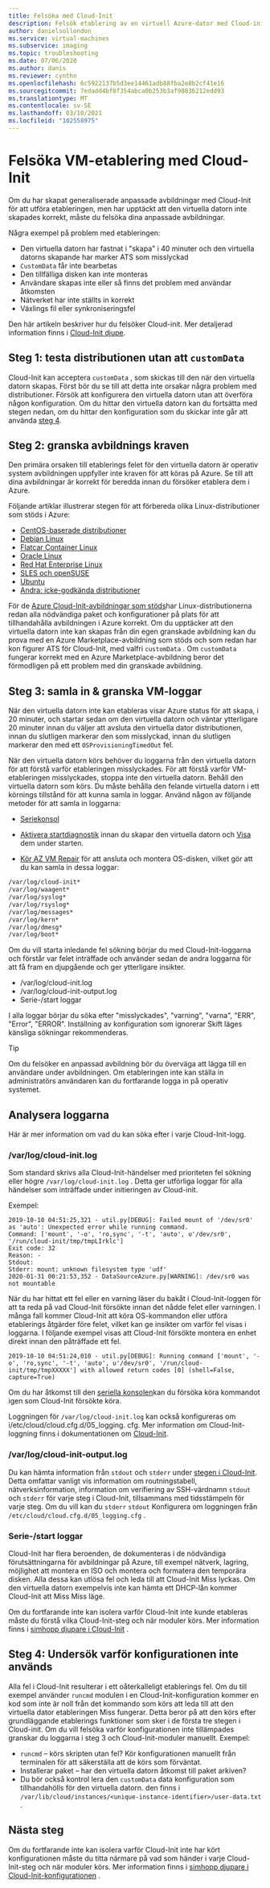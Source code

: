 ```yaml
---
title: Felsöka med Cloud-Init
description: Felsök etablering av en virtuell Azure-dator med Cloud-init.
author: danielsollondon
ms.service: virtual-machines
ms.subservice: imaging
ms.topic: troubleshooting
ms.date: 07/06/2020
ms.author: danis
ms.reviewer: cynthn
ms.openlocfilehash: 6c5922137b5d3ee14461adb88fba2e8b2cf41e16
ms.sourcegitcommit: 7edadd4bf8f354abca0b253b3af98836212edd93
ms.translationtype: MT
ms.contentlocale: sv-SE
ms.lasthandoff: 03/10/2021
ms.locfileid: "102558975"
---
```

# <a name="troubleshooting-vm-provisioning-with-cloud-init"></a>Felsöka VM-etablering med Cloud-Init

Om du har skapat generaliserade anpassade avbildningar med Cloud-Init för att utföra etableringen, men har upptäckt att den virtuella datorn inte skapades korrekt, måste du felsöka dina anpassade avbildningar.

Några exempel på problem med etableringen:
- Den virtuella datorn har fastnat i "skapa" i 40 minuter och den virtuella datorns skapande har marker ATS som misslyckad
- `CustomData` får inte bearbetas
- Den tillfälliga disken kan inte monteras
- Användare skapas inte eller så finns det problem med användar åtkomsten
- Nätverket har inte ställts in korrekt
- Växlings fil eller synkroniseringsfel

Den här artikeln beskriver hur du felsöker Cloud-init. Mer detaljerad information finns i [Cloud-Init djupe](./cloud-init-deep-dive.md).

## <a name="step-1-test-the-deployment-without-customdata"></a>Steg 1: testa distributionen utan att `customData`

Cloud-Init kan acceptera `customData` , som skickas till den när den virtuella datorn skapas. Först bör du se till att detta inte orsakar några problem med distributioner. Försök att konfigurera den virtuella datorn utan att överföra någon konfiguration. Om du hittar den virtuella datorn kan du fortsätta med stegen nedan, om du hittar den konfiguration som du skickar inte går att använda [steg 4](). 

## <a name="step-2-review-image-requirements"></a>Steg 2: granska avbildnings kraven
Den primära orsaken till etablerings felet för den virtuella datorn är operativ system avbildningen uppfyller inte kraven för att köras på Azure. Se till att dina avbildningar är korrekt för beredda innan du försöker etablera dem i Azure. 


Följande artiklar illustrerar stegen för att förbereda olika Linux-distributioner som stöds i Azure:

- [CentOS-baserade distributioner](create-upload-centos.md)
- [Debian Linux](debian-create-upload-vhd.md)
- [Flatcar Container Linux](flatcar-create-upload-vhd.md)
- [Oracle Linux](oracle-create-upload-vhd.md)
- [Red Hat Enterprise Linux](redhat-create-upload-vhd.md)
- [SLES och openSUSE](suse-create-upload-vhd.md)
- [Ubuntu](create-upload-ubuntu.md)
- [Andra: icke-godkända distributioner](create-upload-generic.md)

För de [Azure Cloud-Init-avbildningar som stöds](./using-cloud-init.md)har Linux-distributionerna redan alla nödvändiga paket och konfigurationer på plats för att tillhandahålla avbildningen i Azure korrekt. Om du upptäcker att den virtuella datorn inte kan skapas från din egen granskade avbildning kan du prova med en Azure Marketplace-avbildning som stöds och som redan har kon figurer ATS för Cloud-Init, med valfri `customData` . Om `customData` fungerar korrekt med en Azure Marketplace-avbildning beror det förmodligen på ett problem med din granskade avbildning.

## <a name="step-3-collect--review-vm-logs"></a>Steg 3: samla in & granska VM-loggar

När den virtuella datorn inte kan etableras visar Azure status för att skapa, i 20 minuter, och startar sedan om den virtuella datorn och väntar ytterligare 20 minuter innan du väljer att avsluta den virtuella dator distributionen, innan du slutligen markerar den som misslyckad, innan du slutligen markerar den med ett `OSProvisioningTimedOut` fel.

När den virtuella datorn körs behöver du loggarna från den virtuella datorn för att förstå varför etableringen misslyckades.  För att förstå varför VM-etableringen misslyckades, stoppa inte den virtuella datorn. Behåll den virtuella datorn som körs. Du måste behålla den felande virtuella datorn i ett körnings tillstånd för att kunna samla in loggar. Använd någon av följande metoder för att samla in loggarna:

- [Seriekonsol](../troubleshooting/serial-console-grub-single-user-mode.md)

- [Aktivera startdiagnostik](/previous-versions/azure/virtual-machines/linux/tutorial-monitor#enable-boot-diagnostics) innan du skapar den virtuella datorn och [Visa](/previous-versions/azure/virtual-machines/linux/tutorial-monitor#view-boot-diagnostics) dem under starten.

- [Kör AZ VM Repair](../troubleshooting/repair-linux-vm-using-azure-virtual-machine-repair-commands.md) för att ansluta och montera OS-disken, vilket gör att du kan samla in dessa loggar:
```bash
/var/log/cloud-init*
/var/log/waagent*
/var/log/syslog*
/var/log/rsyslog*
/var/log/messages*
/var/log/kern*
/var/log/dmesg*
/var/log/boot*
```
Om du vill starta inledande fel sökning börjar du med Cloud-Init-loggarna och förstår var felet inträffade och använder sedan de andra loggarna för att få fram en djupgående och ger ytterligare insikter. 
* /var/log/cloud-init.log
* /var/log/cloud-init-output.log
* Serie-/start loggar

I alla loggar börjar du söka efter "misslyckades", "varning", "varna", "ERR", "Error", "ERROR". Inställning av konfiguration som ignorerar Skift läges känsliga sökningar rekommenderas. 

> [!TIP]
> Om du felsöker en anpassad avbildning bör du överväga att lägga till en användare under avbildningen. Om etableringen inte kan ställa in administratörs användaren kan du fortfarande logga in på operativ systemet.

## <a name="analyzing-the-logs"></a>Analysera loggarna

Här är mer information om vad du kan söka efter i varje Cloud-Init-logg.

### <a name="varlogcloud-initlog"></a>/var/log/cloud-init.log

Som standard skrivs alla Cloud-Init-händelser med prioriteten fel sökning eller högre `/var/log/cloud-init.log` . Detta ger utförliga loggar för alla händelser som inträffade under initieringen av Cloud-init. 

Exempel:

```console
2019-10-10 04:51:25,321 - util.py[DEBUG]: Failed mount of '/dev/sr0' as 'auto': Unexpected error while running command.
Command: ['mount', '-o', 'ro,sync', '-t', 'auto', u'/dev/sr0', '/run/cloud-init/tmp/tmpLIrklc']
Exit code: 32
Reason: -
Stdout:
Stderr: mount: unknown filesystem type 'udf'
2020-01-31 00:21:53,352 - DataSourceAzure.py[WARNING]: /dev/sr0 was not mountable
```


När du har hittat ett fel eller en varning läser du bakåt i Cloud-Init-loggen för att ta reda på vad Cloud-Init försökte innan det nådde felet eller varningen. I många fall kommer Cloud-Init att köra OS-kommandon eller utföra etablerings åtgärder före felet, vilket kan ge insikter om varför fel visas i loggarna. I följande exempel visas att Cloud-Init försökte montera en enhet direkt innan den påträffade ett fel.

```output
2019-10-10 04:51:24,010 - util.py[DEBUG]: Running command ['mount', '-o', 'ro,sync', '-t', 'auto', u'/dev/sr0', '/run/cloud-init/tmp/tmpXXXXX'] with allowed return codes [0] (shell=False, capture=True)
```

Om du har åtkomst till den [seriella konsolen](../troubleshooting/serial-console-grub-single-user-mode.md)kan du försöka köra kommandot igen som Cloud-Init försökte köra.

Loggningen för `/var/log/cloud-init.log` kan också konfigureras om i/etc/cloud/cloud.cfg.d/05_logging. cfg. Mer information om Cloud-Init-loggning finns i dokumentationen om [Cloud-Init](https://cloudinit.readthedocs.io/en/latest/topics/logging.html). 

### <a name="varlogcloud-init-outputlog"></a>/var/log/cloud-init-output.log

Du kan hämta information från `stdout` och `stderr` under [stegen i Cloud-Init](cloud-init-deep-dive.md). Detta omfattar vanligt vis information om routningstabell, nätverksinformation, information om verifiering av SSH-värdnamn `stdout` och `stderr` för varje steg i Cloud-Init, tillsammans med tidsstämpeln för varje steg. Om du vill kan du `stderr` `stdout` Konfigurera om loggningen från `/etc/cloud/cloud.cfg.d/05_logging.cfg` .

### <a name="serialboot-logs"></a>Serie-/start loggar 

Cloud-Init har flera beroenden, de dokumenteras i de nödvändiga förutsättningarna för avbildningar på Azure, till exempel nätverk, lagring, möjlighet att montera en ISO och montera och formatera den temporära disken. Alla dessa kan utlösa fel och leda till att Cloud-Init Miss lyckas. Om den virtuella datorn exempelvis inte kan hämta ett DHCP-lån kommer Cloud-Init att Miss Miss läge.

Om du fortfarande inte kan isolera varför Cloud-Init inte kunde etableras måste du förstå vilka Cloud-Init-steg och när moduler körs. Mer information finns i [simhopp djupare i Cloud-Init](cloud-init-deep-dive.md) .


## <a name="step-4-investigate-why-the-configuration-isnt-being-applied"></a>Steg 4: Undersök varför konfigurationen inte används
Alla fel i Cloud-Init resulterar i ett oåterkalleligt etablerings fel. Om du till exempel använder `runcmd` modulen i en Cloud-Init-konfiguration kommer en kod som inte är noll från det kommando som körs att leda till att den virtuella dator etableringen Miss fungerar. Detta beror på att den körs efter grundläggande etablerings funktioner som sker i de första tre stegen i Cloud-init. Om du vill felsöka varför konfigurationen inte tillämpades granskar du loggarna i steg 3 och Cloud-Init-moduler manuellt. Exempel:

- `runcmd` – körs skripten utan fel? Kör konfigurationen manuellt från terminalen för att säkerställa att de körs som förväntat.
- Installerar paket – har den virtuella datorn åtkomst till paket arkiven?
- Du bör också kontrol lera den `customData` data konfiguration som tillhandahölls för den virtuella datorn. den finns i `/var/lib/cloud/instances/<unique-instance-identifier>/user-data.txt` .


## <a name="next-steps"></a>Nästa steg

Om du fortfarande inte kan isolera varför Cloud-Init inte har kört konfigurationen måste du titta närmare på vad som händer i varje Cloud-Init-steg och när moduler körs. Mer information finns i [simhopp djupare i Cloud-Init-konfigurationen](./cloud-init-deep-dive.md) .